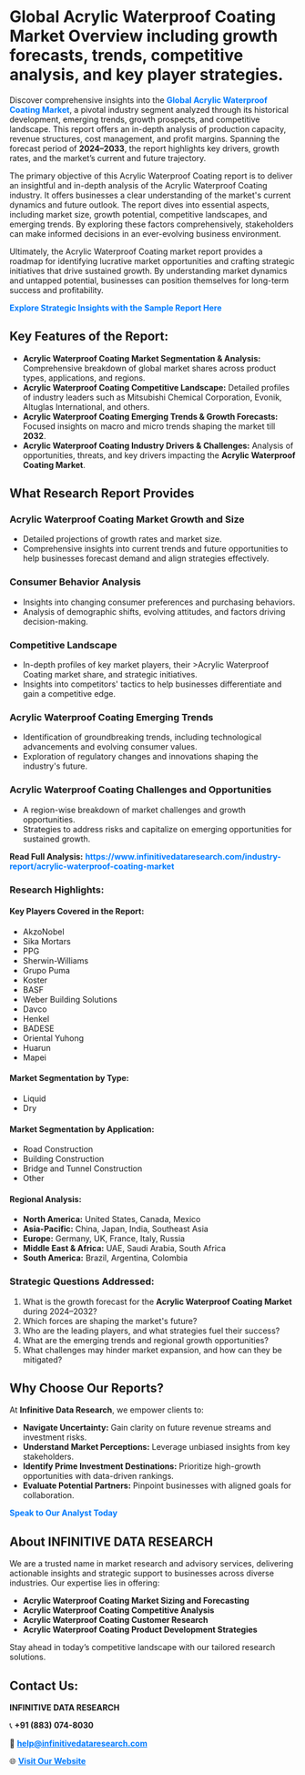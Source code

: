 <h1>Global Acrylic Waterproof Coating Market Overview including growth forecasts, trends, competitive analysis, and key player strategies.</h1>
<p>
Discover comprehensive insights into the 
<a href="https://www.infinitivedataresearch.com/industry-report/acrylic-waterproof-coating-market" rel="dofollow" style="color: #007BFF; text-decoration: none;"><strong>Global Acrylic Waterproof Coating Market</strong></a>, a pivotal industry segment analyzed through its historical development, emerging trends, growth prospects, and competitive landscape. This report offers an in-depth analysis of production capacity, revenue structures, cost management, and profit margins. Spanning the forecast period of <strong>2024–2033</strong>, the report highlights key drivers, growth rates, and the market’s current and future trajectory.
</p>
<p>
The primary objective of this Acrylic Waterproof Coating report is to deliver an insightful and in-depth analysis of the Acrylic Waterproof Coating industry. It offers businesses a clear understanding of the market's current dynamics and future outlook. The report dives into essential aspects, including market size, growth potential, competitive landscapes, and emerging trends. By exploring these factors comprehensively, stakeholders can make informed decisions in an ever-evolving business environment.
</p>
<p>
Ultimately, the Acrylic Waterproof Coating market report provides a roadmap for identifying lucrative market opportunities and crafting strategic initiatives that drive sustained growth. By understanding market dynamics and untapped potential, businesses can position themselves for long-term success and profitability.
</p>
<p>
<a href="https://www.infinitivedataresearch.com/request-sample/reportId=93232" style="color: #007BFF; text-decoration: none;"><strong>Explore Strategic Insights with the Sample Report Here</strong></a>
</p>

<h2>Key Features of the Report:</h2>
<ul>
<li><strong>Acrylic Waterproof Coating Market Segmentation & Analysis:</strong> Comprehensive breakdown of global market shares across product types, applications, and regions.</li>
<li><strong>Acrylic Waterproof Coating Competitive Landscape:</strong> Detailed profiles of industry leaders such as Mitsubishi Chemical Corporation, Evonik, Altuglas International, and others.</li>
<li><strong>Acrylic Waterproof Coating Emerging Trends & Growth Forecasts:</strong> Focused insights on macro and micro trends shaping the market till <strong>2032</strong>.</li>
<li><strong>Acrylic Waterproof Coating Industry Drivers & Challenges:</strong> Analysis of opportunities, threats, and key drivers impacting the <strong>Acrylic Waterproof Coating Market</strong>.</li>
</ul>

<h2>What Research Report Provides</h2>
<h3>Acrylic Waterproof Coating Market Growth and Size</h3>
<ul>
<li>Detailed projections of growth rates and market size.</li>
<li>Comprehensive insights into current trends and future opportunities to help businesses forecast demand and align strategies effectively.</li>
</ul>

<h3>Consumer Behavior Analysis</h3>
<ul>
<li>Insights into changing consumer preferences and purchasing behaviors.</li>
<li>Analysis of demographic shifts, evolving attitudes, and factors driving decision-making.</li>
</ul>

<h3>Competitive Landscape</h3>
<ul>
<li>In-depth profiles of key market players, their >Acrylic Waterproof Coating market share, and strategic initiatives.</li>
<li>Insights into competitors' tactics to help businesses differentiate and gain a competitive edge.</li>
</ul>

<h3>Acrylic Waterproof Coating Emerging Trends</h3>
<ul>
<li>Identification of groundbreaking trends, including technological advancements and evolving consumer values.</li>
<li>Exploration of regulatory changes and innovations shaping the industry's future.</li>
</ul>

<h3>Acrylic Waterproof Coating Challenges and Opportunities</h3>
<ul>
<li>A region-wise breakdown of market challenges and growth opportunities.</li>
<li>Strategies to address risks and capitalize on emerging opportunities for sustained growth.</li>
</ul>
<p><strong>Read Full Analysis:</strong> <a href="https://www.infinitivedataresearch.com/industry-report/acrylic-waterproof-coating-market" rel="dofollow" style="color: #007BFF; text-decoration: none;"><strong>https://www.infinitivedataresearch.com/industry-report/acrylic-waterproof-coating-market</strong></a></p>
<h3>Research Highlights:</h3>
<h4>Key Players Covered in the Report:</h4>
<ul><li>AkzoNobel</li><li>Sika Mortars</li><li>PPG</li><li>Sherwin-Williams</li><li>Grupo Puma</li><li>Koster</li><li>BASF</li><li>Weber Building Solutions</li><li>Davco</li><li>Henkel</li><li>BADESE</li><li>Oriental Yuhong</li><li>Huarun</li><li>Mapei</li></ul>
<h4>Market Segmentation by Type:</h4>
<ul><li>Liquid</li><li>Dry</li></ul>
<h4>Market Segmentation by Application:</h4>
<ul><li>Road Construction</li><li>Building Construction</li><li>Bridge and Tunnel Construction</li><li>Other</li></ul>

<h4>Regional Analysis:</h4>
<ul>
<li><strong>North America:</strong> United States, Canada, Mexico</li>
<li><strong>Asia-Pacific:</strong> China, Japan, India, Southeast Asia</li>
<li><strong>Europe:</strong> Germany, UK, France, Italy, Russia</li>
<li><strong>Middle East & Africa:</strong> UAE, Saudi Arabia, South Africa</li>
<li><strong>South America:</strong> Brazil, Argentina, Colombia</li>
</ul>

<h3>Strategic Questions Addressed:</h3>
<ol>
<li>What is the growth forecast for the <strong>Acrylic Waterproof Coating Market</strong> during 2024–2032?</li>
<li>Which forces are shaping the market's future?</li>
<li>Who are the leading players, and what strategies fuel their success?</li>
<li>What are the emerging trends and regional growth opportunities?</li>
<li>What challenges may hinder market expansion, and how can they be mitigated?</li>
</ol>

<h2>Why Choose Our Reports?</h2>
<p>At <strong>Infinitive Data Research</strong>, we empower clients to:</p>
<ul>
<li><strong>Navigate Uncertainty:</strong> Gain clarity on future revenue streams and investment risks.</li>
<li><strong>Understand Market Perceptions:</strong> Leverage unbiased insights from key stakeholders.</li>
<li><strong>Identify Prime Investment Destinations:</strong> Prioritize high-growth opportunities with data-driven rankings.</li>
<li><strong>Evaluate Potential Partners:</strong> Pinpoint businesses with aligned goals for collaboration.</li>
</ul>
<p><a href="https://www.infinitivedataresearch.com/industry-report/acrylic-waterproof-coating-market" rel="dofollow" style="color: #007BFF; text-decoration: none;"><strong>Speak to Our Analyst Today</strong></a></p>

<h2>About INFINITIVE DATA RESEARCH</h2>
<p>We are a trusted name in market research and advisory services, delivering actionable insights and strategic support to businesses across diverse industries. Our expertise lies in offering:</p>
<ul>
<li><strong>Acrylic Waterproof Coating Market Sizing and Forecasting</strong></li>
<li><strong>Acrylic Waterproof Coating Competitive Analysis</strong></li>
<li><strong>Acrylic Waterproof Coating Customer Research</strong></li>
<li><strong>Acrylic Waterproof Coating Product Development Strategies</strong></li>
</ul>
<p>Stay ahead in today’s competitive landscape with our tailored research solutions.</p>

<h2>Contact Us:</h2>
<p><strong>INFINITIVE DATA RESEARCH</strong></p>
<p>📞 <strong>+91 (883) 074-8030</strong></p>
<p>📧 <strong><a href="mailto:help@infinitivedataresearch.com" style="color: #007BFF;">help@infinitivedataresearch.com</a></strong></p>
<p>🌐 <strong><a href="https://www.infinitivedataresearch.com" rel="dofollow" style="color: #007BFF;">Visit Our Website</a></strong></p>